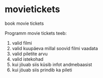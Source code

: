 # movietickets
book movie tickets

Programm movie tickets teeb:

1) valid filmi<br>
2) valid kuupäeva millal soovid filmi vaadata<br>
3) valid piletite arvu<br>
4) valid istekohad<br>
5) kui jõuab siis küsib infot andmebaasist<br>
6) kui jõuab siis prindib ka pileti
